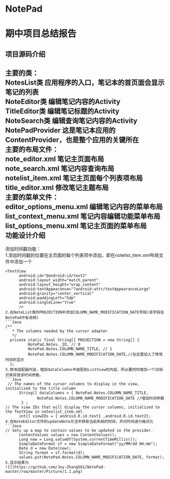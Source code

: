 # NotePad
期中项目总结报告
=====
项目源码介绍<br>
-----
主要的类：<br>
NotesList类 应用程序的入口，笔记本的首页面会显示笔记的列表 <br>
NoteEditor类 编辑笔记内容的Activity <br>
TitleEditor类 编辑笔记标题的Activity <br>
NoteSearch类 编辑查询笔记内容的Activity <br>
NotePadProvider 这是笔记本应用的ContentProvider，也是整个应用的关键所在 <br>
主要的布局文件：<br>
note_editor.xml 笔记主页面布局<br>
note_search.xml 笔记内容查询布局<br>
notelist_item.xml 笔记主页面每个列表项布局<br>
title_editor.xml 修改笔记主题布局<br>
主要的菜单文件：<br>
editor_options_menu.xml 编辑笔记内容的菜单布局<br>
list_context_menu.xml 笔记内容编辑功能菜单布局<br>
list_options_menu.xml 笔记主页面的菜单布局<br>
功能设计介绍
-----
添加时间戳功能：<br>
1.添加时间戳的位置在主页面的每个列表项中添加，即在notelist_item.xml布局文件中添加一个<TextView>
  ```
  <TextView
        android:id="@android:id/text2"
        android:layout_width="match_parent"
        android:layout_height="wrap_content"
        android:textAppearance="?android:attr/textAppearanceLarge"
        android:gravity="center_vertical"
        android:paddingLeft="5dp"
        android:singleLine="true"
        />
2.在NoteList类的PROJECTION中添加COLUMN_NAME_MODIFICATION_DATE字段(该字段在NotePad中有说明)
  ```Java
  /**
     * The columns needed by the cursor adapter
     */
    private static final String[] PROJECTION = new String[] {
            NotePad.Notes._ID, // 0
            NotePad.Notes.COLUMN_NAME_TITLE, // 1
            NotePad.Notes.COLUMN_NAME_MODIFICATION_DATE,//在这里加入了修改时间的显示
    };
3.修改适配器内容，增加dataColumns中装配到ListView的内容，所以要同时增加一个ID标识来存放该时间参数。
  ```Java
   // The names of the cursor columns to display in the view, initialized to the title column
        String[] dataColumns = { NotePad.Notes.COLUMN_NAME_TITLE,
                NotePad.Notes.COLUMN_NAME_MODIFICATION_DATE //增加时间参数
         } ;
  // The view IDs that will display the cursor columns, initialized to the TextView in noteslist_item.xml
        int[] viewIDs = { android.R.id.text1 ,android.R.id.text2};
4.在NoteEditor文件的updateNote方法中获取当前系统的时间，并对时间进行格式化
  ```Java
  // Sets up a map to contain values to be updated in the provider.
        ContentValues values = new ContentValues();
        Long now = Long.valueOf(System.currentTimeMillis());
        SimpleDateFormat sf = new SimpleDateFormat("yy/MM/dd HH:mm");
        Date d = new Date(now);
        String format = sf.format(d);
        values.put(NotePad.Notes.COLUMN_NAME_MODIFICATION_DATE, format);
5.显示结果为 
  ![](https://github.com/Joy-Zhang561/NotePad-master/row/master/Picture/1.1.png)
  
